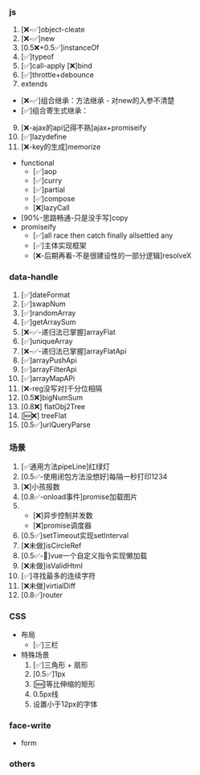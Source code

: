 ### js
1. [❌-✅]object-cleate
2. [❌-✅]new
3. [0.5❌+0.5✅]instanceOf
4. [✅]typeof
5. [✅]call-apply [❌]bind
6. [✅]throttle+debounce
7. extends
  - [❌-✅]组合继承：方法继承 - 对new的入参不清楚
  - [✅]组合寄生式继承：
9. [❌-ajax的api记得不熟]ajax+promiseify
10. [✅]lazydefine
11. [❌-key的生成]memorize
- functional
  - [✅]aop
  - [✅]curry
  - [✅]partial
  - [✅]compose
  - [❌]lazyCall
- [90%-思路畅通-只是没手写]copy
- promiseify
  - [✅]all race then catch finally  allsettled any
  - [✅]主体实现框架
  - [❌-后期再看-不是很建设性的一部分逻辑]resolveX
### data-handle
1. [✅]dateFormat
2. [✅]swapNum
3. [✅]randomArray
4. [✅]getArraySum
5. [❌-✅-递归法已掌握]arrayFlat
6. [✅]uniqueArray
7. [❌-✅-递归法已掌握]arrayFlatApi
8. [✅]arrayPushApi
9. [✅]arrayFilterApi
10. [✅]arrayMapAPi
13. [❌-reg没写对]千分位相隔
14. [0.5❌]bigNumSum
16. [0.8❌] flatObj2Tree
17. [🆕❌] treeFlat
18. [0.5✅]urlQueryParse
### 场景
1. [✅通用方法pipeLine]红绿灯
2. [0.5✅-使用闭包方法没想好]每隔一秒打印1234
3. [❌]小孩报数
4. [0.8✅-onload事件]promise加载图片
5. - [❌]异步控制并发数
   - [❌]promise调度器
13. [0.5✅]setTimeout实现setInterval
15. [❌未做]isCircleRef
16. [0.5✅-🔖]vue一个自定义指令实现懒加载
17. [❌未做]isValidHtml
18. [✅]寻找最多的连续字符
19. [❌未做]virtialDiff
20. [0.8✅]router
### CSS
- 布局
  - [✅]三栏
- 特殊场景
  1. [✅]三角形 + 扇形
  2. [0.5✅]1px
  3. [🆕]等比伸缩的矩形
  4. 0.5px线
  5. 设置小于12px的字体
### face-write
- form
### others